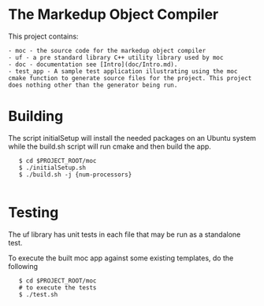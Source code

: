 # The Markedup Object Compiler

This project contains:

    - moc - the source code for the markedup object compiler
    - uf - a pre standard library C++ utility library used by moc
    - doc - documentation see [Intro](doc/Intro.md).
    - test_app - A sample test application illustrating using the moc cmake function to generate source files for the project. This project does nothing other than the generator being run.

# Building

The script initialSetup will install the needed packages on an Ubuntu system
while the build.sh script will run cmake and then build the app.


```
   $ cd $PROJECT_ROOT/moc
   $ ./initialSetup.sh
   $ ./build.sh -j {num-processors}
   
```

# Testing

The uf library has unit tests in each file that may be run as a standalone
test.

To execute the built moc app against some existing templates, do the following

```
   $ cd $PROJECT_ROOT/moc
   # to execute the tests
   $ ./test.sh 
```
